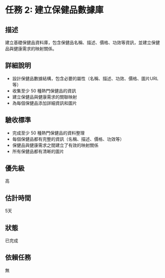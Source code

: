 # 任務 2: 建立保健品數據庫

## 描述
建立基礎保健品資料庫，包含保健品名稱、描述、價格、功效等資訊，並建立保健品與健康需求的映射關係。

## 詳細說明
- 設計保健品數據結構，包含必要的屬性（名稱、描述、功效、價格、圖片URL等）
- 收集至少 50 種熱門保健品的資訊
- 建立保健品與健康需求的關聯映射
- 為每個保健品添加詳細資訊和圖片

## 驗收標準
- 完成至少 50 種熱門保健品的資料整理
- 每個保健品都有完整的資訊（名稱、描述、價格、功效等）
- 保健品與健康需求之間建立了有效的映射關係
- 所有保健品都有清晰的圖片

## 優先級
高

## 估計時間
5天

## 狀態
已完成

## 依賴任務
無 